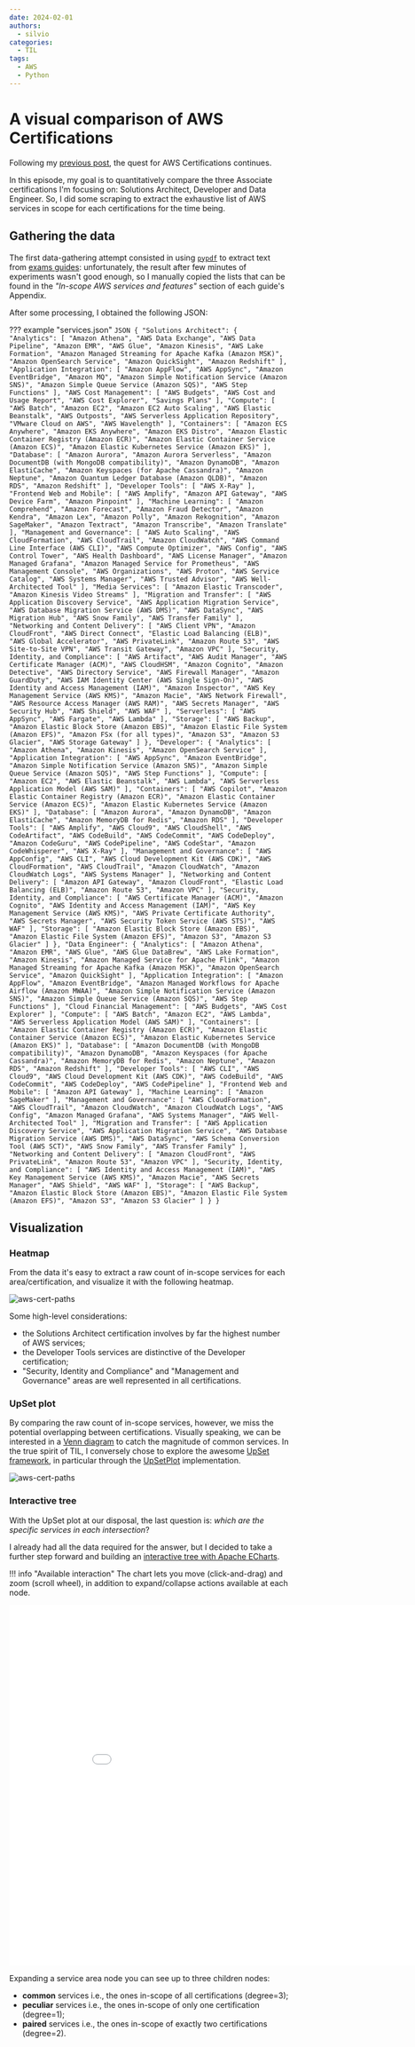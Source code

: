 ```yaml
---
date: 2024-02-01
authors:
  - silvio
categories:
  - TIL
tags:
  - AWS
  - Python
---
```


# A visual comparison of AWS Certifications

Following my [previous post](/data-scientist-hub/2024/01/29/aws-certification-skill-tree/), the quest for AWS Certifications continues.

In this episode, my goal is to quantitatively compare the three Associate certifications I'm focusing on: Solutions Architect, Developer and Data Engineer. So, I did some scraping to extract the exhaustive list of AWS services in scope for each certifications for the time being.

<!-- more -->

## Gathering the data

The first data-gathering attempt consisted in using [`pypdf`](https://github.com/py-pdf/pypdf) to extract text from [exams guides](https://d1.awsstatic.com/training-and-certification/docs-sa-assoc/AWS-Certified-Solutions-Architect-Associate_Exam-Guide.pdf): unfortunately, the result after few minutes of experiments wasn't good enough, so I manually copied the lists that can be found in the _"In-scope AWS services and features"_ section of each guide's Appendix.

After some processing, I obtained the following JSON:

??? example "services.json"
    ```JSON
    {
        "Solutions Architect": {
            "Analytics": [
                "Amazon Athena",
                "AWS Data Exchange",
                "AWS Data Pipeline",
                "Amazon EMR",
                "AWS Glue",
                "Amazon Kinesis",
                "AWS Lake Formation",
                "Amazon Managed Streaming for Apache Kafka (Amazon MSK)",
                "Amazon OpenSearch Service",
                "Amazon QuickSight",
                "Amazon Redshift"
            ],
            "Application Integration": [
                "Amazon AppFlow",
                "AWS AppSync",
                "Amazon EventBridge",
                "Amazon MQ",
                "Amazon Simple Notification Service (Amazon SNS)",
                "Amazon Simple Queue Service (Amazon SQS)",
                "AWS Step Functions"
            ],
            "AWS Cost Management": [
                "AWS Budgets",
                "AWS Cost and Usage Report",
                "AWS Cost Explorer",
                "Savings Plans"
            ],
            "Compute": [
                "AWS Batch",
                "Amazon EC2",
                "Amazon EC2 Auto Scaling",
                "AWS Elastic Beanstalk",
                "AWS Outposts",
                "AWS Serverless Application Repository",
                "VMware Cloud on AWS",
                "AWS Wavelength"
            ],
            "Containers": [
                "Amazon ECS Anywhere",
                "Amazon EKS Anywhere",
                "Amazon EKS Distro",
                "Amazon Elastic Container Registry (Amazon ECR)",
                "Amazon Elastic Container Service (Amazon ECS)",
                "Amazon Elastic Kubernetes Service (Amazon EKS)"
            ],
            "Database": [
                "Amazon Aurora",
                "Amazon Aurora Serverless",
                "Amazon DocumentDB (with MongoDB compatibility)",
                "Amazon DynamoDB",
                "Amazon ElastiCache",
                "Amazon Keyspaces (for Apache Cassandra)",
                "Amazon Neptune",
                "Amazon Quantum Ledger Database (Amazon QLDB)",
                "Amazon RDS",
                "Amazon Redshift"
            ],
            "Developer Tools": [
                "AWS X-Ray"
            ],
            "Frontend Web and Mobile": [
                "AWS Amplify",
                "Amazon API Gateway",
                "AWS Device Farm",
                "Amazon Pinpoint"
            ],
            "Machine Learning": [
                "Amazon Comprehend",
                "Amazon Forecast",
                "Amazon Fraud Detector",
                "Amazon Kendra",
                "Amazon Lex",
                "Amazon Polly",
                "Amazon Rekognition",
                "Amazon SageMaker",
                "Amazon Textract",
                "Amazon Transcribe",
                "Amazon Translate"
            ],
            "Management and Governance": [
                "AWS Auto Scaling",
                "AWS CloudFormation",
                "AWS CloudTrail",
                "Amazon CloudWatch",
                "AWS Command Line Interface (AWS CLI)",
                "AWS Compute Optimizer",
                "AWS Config",
                "AWS Control Tower",
                "AWS Health Dashboard",
                "AWS License Manager",
                "Amazon Managed Grafana",
                "Amazon Managed Service for Prometheus",
                "AWS Management Console",
                "AWS Organizations",
                "AWS Proton",
                "AWS Service Catalog",
                "AWS Systems Manager",
                "AWS Trusted Advisor",
                "AWS Well-Architected Tool"
            ],
            "Media Services": [
                "Amazon Elastic Transcoder",
                "Amazon Kinesis Video Streams"
            ],
            "Migration and Transfer": [
                "AWS Application Discovery Service",
                "AWS Application Migration Service",
                "AWS Database Migration Service (AWS DMS)",
                "AWS DataSync",
                "AWS Migration Hub",
                "AWS Snow Family",
                "AWS Transfer Family"
            ],
            "Networking and Content Delivery": [
                "AWS Client VPN",
                "Amazon CloudFront",
                "AWS Direct Connect",
                "Elastic Load Balancing (ELB)",
                "AWS Global Accelerator",
                "AWS PrivateLink",
                "Amazon Route 53",
                "AWS Site-to-Site VPN",
                "AWS Transit Gateway",
                "Amazon VPC"
            ],
            "Security, Identity, and Compliance": [
                "AWS Artifact",
                "AWS Audit Manager",
                "AWS Certificate Manager (ACM)",
                "AWS CloudHSM",
                "Amazon Cognito",
                "Amazon Detective",
                "AWS Directory Service",
                "AWS Firewall Manager",
                "Amazon GuardDuty",
                "AWS IAM Identity Center (AWS Single Sign-On)",
                "AWS Identity and Access Management (IAM)",
                "Amazon Inspector",
                "AWS Key Management Service (AWS KMS)",
                "Amazon Macie",
                "AWS Network Firewall",
                "AWS Resource Access Manager (AWS RAM)",
                "AWS Secrets Manager",
                "AWS Security Hub",
                "AWS Shield",
                "AWS WAF"
            ],
            "Serverless": [
                "AWS AppSync",
                "AWS Fargate",
                "AWS Lambda"
            ],
            "Storage": [
                "AWS Backup",
                "Amazon Elastic Block Store (Amazon EBS)",
                "Amazon Elastic File System (Amazon EFS)",
                "Amazon FSx (for all types)",
                "Amazon S3",
                "Amazon S3 Glacier",
                "AWS Storage Gateway"
            ]
        },
        "Developer": {
            "Analytics": [
                "Amazon Athena",
                "Amazon Kinesis",
                "Amazon OpenSearch Service"
            ],
            "Application Integration": [
                "AWS AppSync",
                "Amazon EventBridge",
                "Amazon Simple Notification Service (Amazon SNS)",
                "Amazon Simple Queue Service (Amazon SQS)",
                "AWS Step Functions"
            ],
            "Compute": [
                "Amazon EC2",
                "AWS Elastic Beanstalk",
                "AWS Lambda",
                "AWS Serverless Application Model (AWS SAM)"
            ],
            "Containers": [
                "AWS Copilot",
                "Amazon Elastic Container Registry (Amazon ECR)",
                "Amazon Elastic Container Service (Amazon ECS)",
                "Amazon Elastic Kubernetes Service (Amazon EKS)"
            ],
            "Database": [
                "Amazon Aurora",
                "Amazon DynamoDB",
                "Amazon ElastiCache",
                "Amazon MemoryDB for Redis",
                "Amazon RDS"
            ],
            "Developer Tools": [
                "AWS Amplify",
                "AWS Cloud9",
                "AWS CloudShell",
                "AWS CodeArtifact",
                "AWS CodeBuild",
                "AWS CodeCommit",
                "AWS CodeDeploy",
                "Amazon CodeGuru",
                "AWS CodePipeline",
                "AWS CodeStar",
                "Amazon CodeWhisperer",
                "AWS X-Ray"
            ],
            "Management and Governance": [
                "AWS AppConfig",
                "AWS CLI",
                "AWS Cloud Development Kit (AWS CDK)",
                "AWS CloudFormation",
                "AWS CloudTrail",
                "Amazon CloudWatch",
                "Amazon CloudWatch Logs",
                "AWS Systems Manager"
            ],
            "Networking and Content Delivery": [
                "Amazon API Gateway",
                "Amazon CloudFront",
                "Elastic Load Balancing (ELB)",
                "Amazon Route 53",
                "Amazon VPC"
            ],
            "Security, Identity, and Compliance": [
                "AWS Certificate Manager (ACM)",
                "Amazon Cognito",
                "AWS Identity and Access Management (IAM)",
                "AWS Key Management Service (AWS KMS)",
                "AWS Private Certificate Authority",
                "AWS Secrets Manager",
                "AWS Security Token Service (AWS STS)",
                "AWS WAF"
            ],
            "Storage": [
                "Amazon Elastic Block Store (Amazon EBS)",
                "Amazon Elastic File System (Amazon EFS)",
                "Amazon S3",
                "Amazon S3 Glacier"
            ]
        },
        "Data Engineer": {
            "Analytics": [
                "Amazon Athena",
                "Amazon EMR",
                "AWS Glue",
                "AWS Glue DataBrew",
                "AWS Lake Formation",
                "Amazon Kinesis",
                "Amazon Managed Service for Apache Flink",
                "Amazon Managed Streaming for Apache Kafka (Amazon MSK)",
                "Amazon OpenSearch Service",
                "Amazon QuickSight"
            ],
            "Application Integration": [
                "Amazon AppFlow",
                "Amazon EventBridge",
                "Amazon Managed Workflows for Apache Airflow (Amazon MWAA)",
                "Amazon Simple Notification Service (Amazon SNS)",
                "Amazon Simple Queue Service (Amazon SQS)",
                "AWS Step Functions"
            ],
            "Cloud Financial Management": [
                "AWS Budgets",
                "AWS Cost Explorer"
            ],
            "Compute": [
                "AWS Batch",
                "Amazon EC2",
                "AWS Lambda",
                "AWS Serverless Application Model (AWS SAM)"
            ],
            "Containers": [
                "Amazon Elastic Container Registry (Amazon ECR)",
                "Amazon Elastic Container Service (Amazon ECS)",
                "Amazon Elastic Kubernetes Service (Amazon EKS)"
            ],
            "Database": [
                "Amazon DocumentDB (with MongoDB compatibility)",
                "Amazon DynamoDB",
                "Amazon Keyspaces (for Apache Cassandra)",
                "Amazon MemoryDB for Redis",
                "Amazon Neptune",
                "Amazon RDS",
                "Amazon Redshift"
            ],
            "Developer Tools": [
                "AWS CLI",
                "AWS Cloud9",
                "AWS Cloud Development Kit (AWS CDK)",
                "AWS CodeBuild",
                "AWS CodeCommit",
                "AWS CodeDeploy",
                "AWS CodePipeline"
            ],
            "Frontend Web and Mobile": [
                "Amazon API Gateway"
            ],
            "Machine Learning": [
                "Amazon SageMaker"
            ],
            "Management and Governance": [
                "AWS CloudFormation",
                "AWS CloudTrail",
                "Amazon CloudWatch",
                "Amazon CloudWatch Logs",
                "AWS Config",
                "Amazon Managed Grafana",
                "AWS Systems Manager",
                "AWS Well-Architected Tool"
            ],
            "Migration and Transfer": [
                "AWS Application Discovery Service",
                "AWS Application Migration Service",
                "AWS Database Migration Service (AWS DMS)",
                "AWS DataSync",
                "AWS Schema Conversion Tool (AWS SCT)",
                "AWS Snow Family",
                "AWS Transfer Family"
            ],
            "Networking and Content Delivery": [
                "Amazon CloudFront",
                "AWS PrivateLink",
                "Amazon Route 53",
                "Amazon VPC"
            ],
            "Security, Identity, and Compliance": [
                "AWS Identity and Access Management (IAM)",
                "AWS Key Management Service (AWS KMS)",
                "Amazon Macie",
                "AWS Secrets Manager",
                "AWS Shield",
                "AWS WAF"
            ],
            "Storage": [
                "AWS Backup",
                "Amazon Elastic Block Store (Amazon EBS)",
                "Amazon Elastic File System (Amazon EFS)",
                "Amazon S3",
                "Amazon S3 Glacier"
            ]
        }
    }
    ```

## Visualization

### Heatmap

From the data it's easy to extract a raw count of in-scope services for each area/certification, and visualize it with the following heatmap.

![aws-cert-paths](../assets/heatmap.png)

Some high-level considerations:

- the Solutions Architect certification involves by far the highest number of AWS services;
- the Developer Tools services are distinctive of the Developer certification;
- "Security, Identity and Compliance" and "Management and Governance" areas are well represented in all certifications.

### UpSet plot

By comparing the raw count of in-scope services, however, we miss the potential overlapping between certifications. Visually speaking, we can be interested in a [Venn diagram](https://en.wikipedia.org/wiki/Venn_diagram) to catch the magnitude of common services. In the true spirit of TIL, I conversely chose to explore the awesome [UpSet framework](https://upset.app/), in particular through the [UpSetPlot](https://github.com/jnothman/UpSetPlot) implementation.

![aws-cert-paths](../assets/upset.png)

### Interactive tree

With the UpSet plot at our disposal, the last question is: _which are the specific services in each intersection_?

I already had all the data required for the answer, but I decided to take a further step forward and building an [interactive tree with Apache ECharts](https://echarts.apache.org/examples/en/index.html#chart-type-tree).

!!! info "Available interaction"
    The chart lets you move (click-and-drag) and zoom (scroll wheel), in addition to expand/collapse actions available at each node.

<iframe width="900"
        height="650"
        scrolling="no"
        frameborder="0"
        src="../../../../assets/tree-polyline.html">
</iframe>

Expanding a service area node you can see up to three children nodes:

- **common** services i.e., the ones in-scope of all certifications (degree=3);
- **peculiar** services i.e., the ones in-scope of only one certification (degree=1);
- **paired** services i.e., the ones in-scope of exactly two certifications (degree=2).
